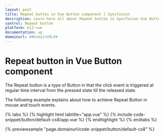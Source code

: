 ```yaml
---
layout: post
title: Repeat button in Vue Button component | Syncfusion
description: Learn here all about Repeat button in Syncfusion Vue Button component of Syncfusion Essential JS 2 and more.
control: Repeat button 
platform: ej2-vue
documentation: ug
domainurl: ##DomainURL##
---
```


# Repeat button in Vue Button component

The Repeat button is a type of Button in that the click event is triggered at regular time interval from the pressed state till the released state.

The following example explains about how to achieve Repeat Button in mouse and touch events.

{% tabs %}
{% highlight html tabtitle="app.vue" %}
{% include code-snippet/button/default-cs8/app.vue %}
{% endhighlight %}
{% endtabs %}
        
{% previewsample "page.domainurl/code-snippet/button/default-cs8" %}
